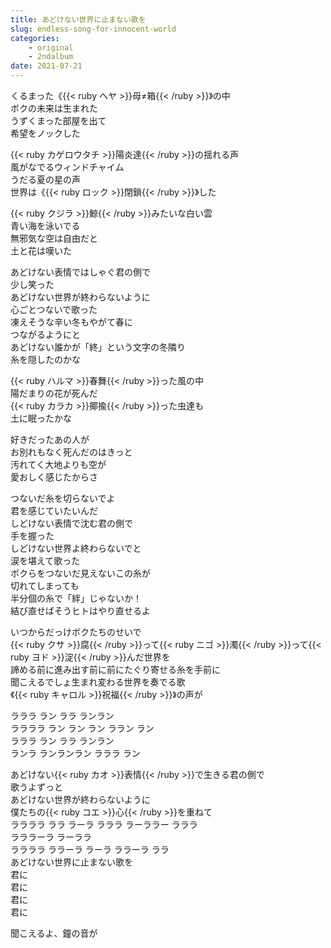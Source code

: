 ```yaml
---
title: あどけない世界に止まない歌を
slug: endless-song-for-innocent-world
categories:
    - original
    - 2ndalbum
date: 2021-07-21
---
```


くるまった《{{< ruby ヘヤ >}}母≠箱{{< /ruby >}}》の中  
ボクの未来は生まれた  
うずくまった部屋を出て  
希望をノックした  

{{< ruby カゲロウタチ >}}陽炎達{{< /ruby >}}の揺れる声  
風がなでるウィンドチャイム  
うだる夏の星の声  
世界は《{{< ruby ロック >}}閉鎖{{< /ruby >}}》した  

{{< ruby クジラ >}}鯨{{< /ruby >}}みたいな白い雲  
青い海を泳いでる  
無邪気な空は自由だと  
土と花は嘆いた  

あどけない表情ではしゃぐ君の側で  
少し笑った  
あどけない世界が終わらないように  
心ごとつないで歌った  
凍えそうな辛い冬もやがて春に  
つながるようにと  
あどけない誰かが「終」という文字の冬隣り  
糸を隠したのかな  

{{< ruby ハルマ >}}春舞{{< /ruby >}}った風の中  
陽だまりの花が死んだ  
{{< ruby カラカ >}}揶揄{{< /ruby >}}った虫達も  
土に眠ったかな  

好きだったあの人が  
お別れもなく死んだのはきっと  
汚れてく大地よりも空が  
愛おしく感じたからさ  

つないだ糸を切らないでよ  
君を感じていたいんだ  
しどけない表情で沈む君の側で  
手を握った  
しどけない世界よ終わらないでと  
涙を堪えて歌った  
ボクらをつないだ見えないこの糸が  
切れてしまっても  
半分個の糸で「絆」じゃないか！  
結び直せばそうヒトはやり直せるよ  

いつからだっけボクたちのせいで  
{{< ruby クサ >}}腐{{< /ruby >}}って{{< ruby ニゴ >}}濁{{< /ruby >}}って{{< ruby ヨド >}}淀{{< /ruby >}}んだ世界を  
諦める前に進み出す前に前にたぐり寄せる糸を手前に  
聞こえるでしょ生まれ変わる世界を奏でる歌  
《{{< ruby キャロル >}}祝福{{< /ruby >}}》の声が  

ラララ ラン ララ ランラン  
ララララ ラン ラン ラン ララン ラン  
ラララ ラン ララ ランラン  
ランラ ランランラン ラララ ラン  

あどけない{{< ruby カオ >}}表情{{< /ruby >}}で生きる君の側で  
歌うよずっと  
あどけない世界が終わらないように  
僕たちの{{< ruby コエ >}}心{{< /ruby >}}を重ねて  
ララララ ララ ラーラ ラララ ラーララー ラララ  
ラララーラ ラーララ  
ララララ ララーラ ラーラ ララーラ ララ  
あどけない世界に止まない歌を  
君に  
君に  
君に  
君に  

聞こえるよ、鐘の音が  